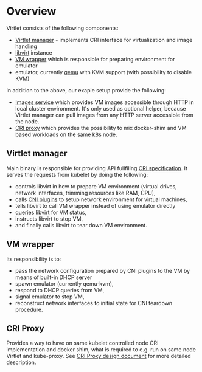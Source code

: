 # Overview

Virtlet consists of the following components:

* [Virtlet manager](../cmd/virtlet) - implements CRI interface for virtualization and image handling
* [libvirt](http://libvirt.org) instance
* [VM wrapper](../cmd/vmwrapper) which is responsible for preparing environment for emulator
* emulator, currently [qemu](http://www.qemu-project.org/) with KVM support (with possibility to disable KVM)

In addition to the above, our exaple setup provide the following:

* [Images service](../contrib/deploy/image-service.yaml) which provides VM images accessible through HTTP in local cluster environment. It's only used as optional helper, because Virtlet manager can pull images from any HTTP server accessible from the node.
* [CRI proxy](../cmd/criproxy) which provides the possibility to mix docker-shim and VM based workloads on the same k8s node.

## Virtlet manager

Main binary is responsible for providing API fullfiling
[CRI specification](https://github.com/kubernetes/community/blob/master/contributors/design-proposals/container-runtime-interface-v1.md).
It serves the requests from kubelet by doing the following:

* controls libvirt in how to prepare VM environment (virtual drives, network interfaces, trimming resources
like RAM, CPU),
* calls [CNI plugins](https://kubernetes.io/docs/admin/network-plugins/#cni) to setup network environment for virtual machines,
* tells libvirt to call VM wrapper instead of using emulator directly
* queries libvirt for VM status,
* instructs libvirt to stop VM,
* and finally calls libvirt to tear down VM environment.

## VM wrapper

Its responsibility is to:
* pass the network configuration prepared by CNI plugins to the VM by means of built-in DHCP server
* spawn emulator (currently qemu-kvm),
* respond to DHCP queries from VM,
* signal emulator to stop VM,
* reconstruct network interfaces to initial state for CNI teardown procedure.

## CRI Proxy

Provides a way to have on same kubelet controlled node CRI implementation and
docker shim, what is required to e.g. run on same node Virtlet and kube-proxy.
See [CRI Proxy design document](criproxy.md) for more detailed description.
